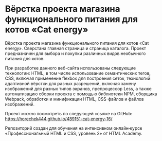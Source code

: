 # Вёрстка проекта магазина функционального питания для котов «Cat energy»

Вёрстка проекта магазина функционального питания для котов «Cat energy». Сверстана главная страница и страница каталога.
Проект предназначен для выбора и покупки различных видов необычного питания для котов.

При разработке данного веб-сайта использованы следующие технологии: HTML, в том числе использование семантических тегов, CSS, включая применение flexbox для построения сеток, технологий адаптивной вёрстки для разных разрешений, включая замену изображений для разных типов экранов, препроцессор Less, а также автоматизацию сборки проекта с помощью библиотеки NPM, сборщика Webpack, обработки и минификации HTML, CSS-файлов и файлов изображений.

Проект можно посмотреть по следующей ссылке на GitHub: https://horechek444.github.io/489151-cat-energy-16/

Репозиторий создан для обучения на интенсивном онлайн‑курсе «Профессиональный HTML и CSS, уровень 2» от HTML Academy.
